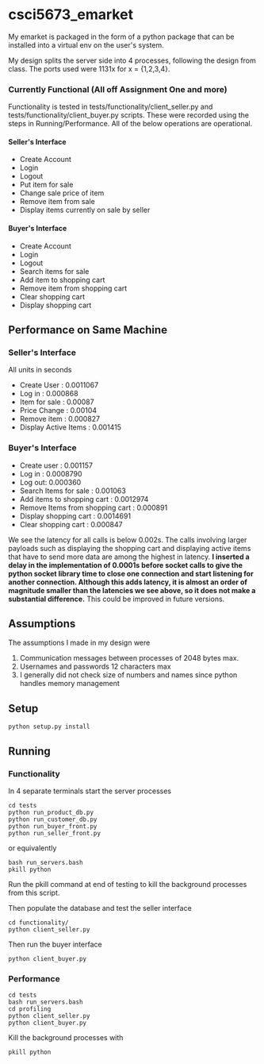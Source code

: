 # csci5673_emarket

My emarket is packaged in the form of a python package that can be installed into a virtual env on the user's system.

My design splits the server side into 4 processes, following the design from class. The ports used were 1131x for x = {1,2,3,4}. 

### Currently Functional (All off Assignment One and more)
Functionality is tested in tests/functionality/client_seller.py and tests/functionality/client_buyer.py scripts. These were recorded using the steps in Running/Performance. All of the below operations are operational.
#### Seller's Interface
- Create Account
- Login
- Logout
- Put item for sale
- Change sale price of item
- Remove item from sale
- Display items currently on sale by seller
#### Buyer's Interface
- Create Account
- Login
- Logout
- Search items for sale
- Add item to shopping cart
- Remove item from shopping cart
- Clear shopping cart
- Display shopping cart


## Performance on Same Machine
### Seller's Interface
All units in seconds
- Create User : 0.0011067
- Log in : 0.000868
- Item for sale : 0.00087
- Price Change : 0.00104
- Remove item : 0.000827
- Display Active Items : 0.001415
### Buyer's Interface
- Create user : 0.001157
- Log in : 0.0008790
- Log out: 0.000360
- Search Items for sale : 0.001063
- Add items to shopping cart : 0.0012974
- Remove Items from shopping cart : 0.000891
- Display shopping cart : 0.0014691
- Clear shopping cart : 0.000847

We see the latency for all calls is below 0.002s. The calls involving larger payloads such as displaying the shopping cart and displaying active items that have to send more data are among the highest in latency. **I inserted a delay in the implementation of 0.0001s before socket calls to give the python socket library time to close one connection and start listening for another connection. Although this adds latency, it is almost an order of magnitude smaller than the latencies we see above, so it does not make a substantial difference.** This could be improved in future versions.

## Assumptions
The assumptions I made in my design were
1. Communication messages between processes of 2048 bytes max. 
2. Usernames and passwords 12 characters max
3. I generally did not check size of numbers and names since python handles memory management

## Setup
```
python setup.py install
```

## Running
### Functionality
In 4 separate terminals start the server processes
```
cd tests
python run_product_db.py
python run_customer_db.py
python run_buyer_front.py
python run_seller_front.py
```
or equivalently
```
bash run_servers.bash
pkill python
```
Run the pkill command at end of testing to kill the background processes from this script.

Then populate the database and test the seller interface
```
cd functionality/
python client_seller.py
```
Then run the buyer interface
```
python client_buyer.py
```

### Performance
```
cd tests
bash run_servers.bash
cd profiling
python client_seller.py
python client_buyer.py
```
Kill the background processes with
```
pkill python
```